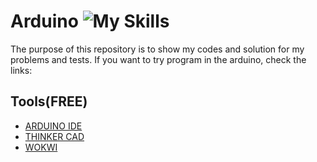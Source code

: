 # Arduino  ![My Skills](https://skillicons.dev/icons?i=arduino&theme=dark)

The purpose of this repository is to show my codes and solution for my problems and tests.
If you want to try program in the arduino, check the links:


## Tools(FREE)
- <a href="https://www.arduino.cc/en/software">ARDUINO IDE</a>
- <a href="https://www.tinkercad.com/users/3x6LNiwhcxx">THINKER CAD</a>
- <a href="https://wokwi.com">WOKWI</a>
